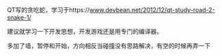 QT写的贪吃蛇，学习于https://www.devbean.net/2012/12/qt-study-road-2-snake-1/

建议就学习一下开发思想，开发游戏还是用专门的编译器。

多加了墙，暂停和开始，方向相反当碰撞没有思路解决，有空的时候再弄一下